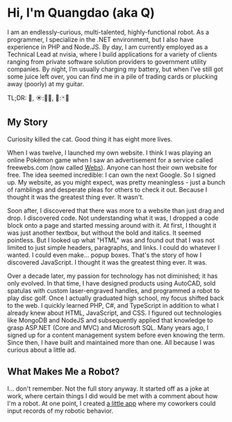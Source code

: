<script lang="ts">
</script>

# Hi, I'm Quangdao (aka Q)

I am an endlessly-curious, multi-talented, highly-functional robot. As a programmer, I specialize in the .NET environment, but I also have experience in PHP and Node.JS. By day, I am currently employed as a Technical Lead at nvisia, where I build applications for a variety of clients ranging from private software solution providers to government utility companies. By night, I’m usually charging my battery, but when I’ve still got some juice left over, you can find me in a pile of trading cards or plucking away (poorly) at my guitar.

TL;DR: <abbr title="robot">🤖</abbr>, <abbr title="day job is computer stuff">☀️:🧑‍💻</abbr>, <abbr title="outside of work, I like cards and guitars">🌙:🃏🎸</abbr>

## My Story

Curiosity killed the cat. Good thing it has eight more lives.

When I was twelve, I launched my own website. I think I was playing an online Pokémon game when I saw an advertisement for a service called freewebs.com (now called [Webs](https://www.webs.com/)). Anyone can host their own website for free. The idea seemed incredible: I can own the next Google. So I signed up. My website, as you might expect, was pretty meaningless - just a bunch of ramblings and desperate pleas for others to check it out. Because I thought it was the greatest thing ever. It wasn't.

Soon after, I discovered that there was more to a website than just drag and drop. I discovered code. Not understanding what it was, I dropped a code block onto a page and started messing around with it. At first, I thought it was just another textbox, but without the bold and italics. It seemed pointless. But I looked up what "HTML" was and found out that I was not limited to just simple headers, paragraphs, and links. I could do whatever I wanted. I could even make... popup boxes. That's the story of how I discovered JavaScript. I thought it was the greatest thing ever. It was.

Over a decade later, my passion for technology has not diminished; it has only evolved. In that time, I have designed products using AutoCAD, sold spatulas with custom laser-engraved handles, and programmed a robot to play disc golf. Once I actually graduated high school, my focus shifted back to the web. I quickly learned PHP, C#, and TypeScript in addition to what I already knew about HTML, JavaScript, and CSS. I figured out technologies like MongoDB and NodeJS and subsequently applied that knowledge to grasp ASP.NET (Core and MVC) and Microsoft SQL. Many years ago, I signed up for a content management system before even knowing the term. Since then, I have built and maintained more than one. All because I was curious about a little ad.

## What Makes Me a Robot?

I... don't remember. Not the full story anyway. It started off as a joke at work, where certain things I did would be met with a comment about how I'm a robot. At one point, I created [a little app](https://www.quangdao.com/q-robometer/) where my coworkers could input records of my robotic behavior.

<style lang="scss">
	@use '~/breakpoints';
	@use '~/settings';

	abbr {
		text-decoration: none;
		&:hover {
			background: var(--color-green-base-op-1);
		}
		@include settings.dark-theme {
			&:hover {
				background: var(--color-orange-base-op-1);
			}
		}
	}
</style>
